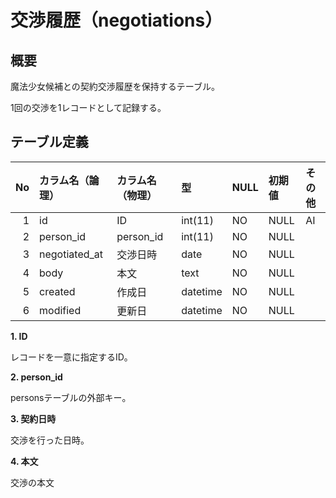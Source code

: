 # 交渉履歴（negotiations）

## 概要

魔法少女候補との契約交渉履歴を保持するテーブル。

1回の交渉を1レコードとして記録する。

## テーブル定義

| No | カラム名（論理） | カラム名（物理） | 型       | NULL | 初期値 | その他 |
|---:|:-----------------|:-----------------|:---------|:-----|:-------|:-------|
|  1 | id               | ID               | int(11)  | NO   | NULL   | AI     |
|  2 | person_id        | person_id        | int(11)  | NO   | NULL   |        |
|  3 | negotiated_at    | 交渉日時         | date     | NO   | NULL   |        |
|  4 | body             | 本文             | text     | NO   | NULL   |        |
|  5 | created          | 作成日           | datetime | NO   | NULL   |        |
|  6 | modified         | 更新日           | datetime | NO   | NULL   |        |

**1. ID**

レコードを一意に指定するID。

**2. person_id**

personsテーブルの外部キー。

**3. 契約日時**

交渉を行った日時。

**4. 本文**

交渉の本文
